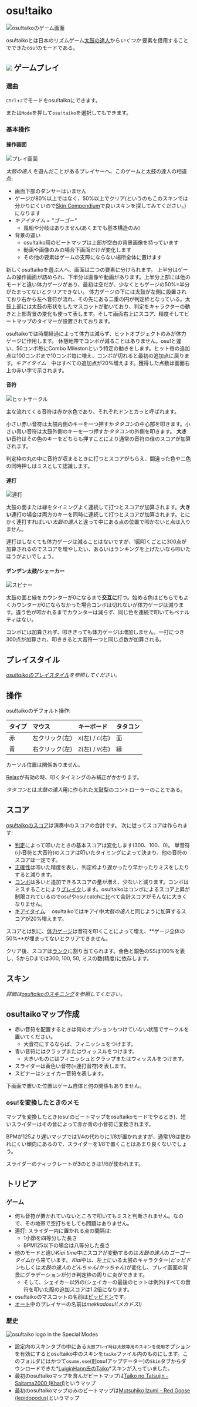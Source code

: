 # osu!taiko

![osu!taikoのゲーム画面](/wiki/shared/taiko-gameplay.jpg "osu!taikoインターフェイス")

osu!taikoとは日本のリズムゲーム[太鼓の達人](https://ja.wikipedia.org/wiki/%E5%A4%AA%E9%BC%93%E3%81%AE%E9%81%94%E4%BA%BA)から*いくつか* 要素を借用することでできたosu!のモードである。

## ![](/wiki/shared/mode/taiko.png) ゲームプレイ

### 選曲

`Ctrl`+`2`でモードをosu!taikoにできます。

または`Mode`を押して`osu!taiko`を選択してもできます。

### 基本操作

#### 操作画面

![プレイ画面](/wiki/shared/Taiko_playfield.jpg "osu!taikoプレイ画面")

*太鼓の達人* を遊んだことがあるプレイヤーへ、このゲームと太鼓の達人の相違点:

- 画面下部のダンサーはいません
- ゲージが80%以上ではなく、50%以上でクリア(というのもこのスキンでは分かりにくいので[Skin Compendium](https://osu.ppy.sh/community/forums/topics/180864)で良いスキンを探してみてください。)になります
- *キアイタイム* = *"ゴーゴー"*
  - 風船や分岐はありません(あくまでも基本構造のみ)
- 背景の違い
  - osu!taiko用のビートマップは上部が空白の背景画像を持っています
  - 動画や画像のみの場合下画面だけが変化します
  - その他の要素はゲームの支障にならない場所全体に置けます

新しくosu!taikoを遊ぶ人へ、画面は二つの要素に分けられます。 上半分はゲームの操作画面が詰められ、下半分は画像や動画があります。上半分上部には他のモードと違い体力ゲージがあり、最初は空だが、少なくともゲージの50%=半分がたまってないとクリアできない。 体力ゲージの下には太鼓が左側に設置されており右から左へ音符が流れ、その先にある二重の円が判定枠となっている。太鼓上部には太鼓の形状をしたマスコットが動いており、判定をキャラクターの動きと上部背景の変化も使って表します。そして画面右上にスコア、精度そしてビートマップのタイマーが設置されております。

osu!taikoでは時間経過によって体力は減らず、ヒットオブジェクトのみが体力ゲージに作用します。 休憩地帯でコンボが減ることはありません。osu!と違い、50コンボ毎にCombo Milestonという特定の動きをします。ヒット毎の追加点は100コンボまで10コンボ毎に増え、コンボが切れると最初の追加点に戻ります。*キアイタイム*　中はすべての追加点が20%増えます。獲得した点数は画面右上の赤い字で示されます。

#### 音符

![ヒットサークル](/wiki/shared/Taiko_hitcircles.jpg "osu!taikoヒットサークル")

主な流れてくる音符は赤か水色であり、それぞれドンとカッと呼ばれます。

小さい赤い音符は太鼓内側のキーを一つ押すか*タタコン*の中心部を叩きます。小さい青い音符は太鼓外側のキーを一つ押すか*タタコン*の外側を叩きます。 **大きい**音符はその色のキーをどちらも押すことにより通常の音符の倍のスコアが加算されます。

判定枠の丸の中に音符が収まるときに打つとスコアがもらえ、間違った色や二色の同時押しはミスとして認識します。

#### 連打

![連打](/wiki/shared/Taiko_drumroll.jpg "osu!taiko連打")

太鼓の面または縁をタイミングよく連続して打つとスコアが加算されます。**大きい**連打の場合は両方のキーを同時に連続して打つとスコアが加算されます。とにかく連打すればいい*太鼓の達人*と違って中にある点の位置で叩かないと点は入りません。

連打はしなくても体力ゲージは減ることはないですが、1回叩くごとに300点が加算されるのでスコアを増やしたい、あるいはランキングを上げたいなら叩いたほうがよいでしょう。

#### デンデン太鼓/シェーカー

![スピナー](/wiki/shared/Taiko_spinner.jpg "osu!taikoスピナー(デンデン)")

太鼓の面と縁をカウンターが0になるまで**交互に**打つ。始める色はどちらでもよくカウンターが0にならなかった場合コンボは切れないが体力ゲージは減ります。違う色が叩かれるまでカウンターは減らず、同じ色を連続で叩いてもペナルティはない。

コンボには加算されず、叩ききっても体力ゲージは増加しません。一打につき300点が加算され、叩ききると大音符一つと同じ点数が加算される。

## プレイスタイル

*[osu!taikoのプレイスタイル](/wiki/Play_style)を参照してください。*

## 操作

osu!taikoのデフォルト操作:

| タイプ | マウス | キーボード | タタコン |
| :-- | :-- | :-- | :-- |
| 赤 | 左クリック(左) | `X`(左) / `C`(右) | 面 |
| 青 | 右クリック(左) | `Z`(左) / `V`(右) | 縁 |

カーソル位置は関係ありません。

[Relax](/wiki/Game_modifier/Relax)が有効の時、叩くタイミングのみ補正がかかります。

*タタコン*とは*太鼓の達人*用に作られた太鼓型のコントローラーのことである。

## スコア

[osu!taikoのスコア](/wiki/Gameplay/Score/osu!taiko)は演奏中のスコアの合計です。 次に従ってスコアは作られます:

- [判定](/wiki/Gameplay/Judgement/osu!taiko)によって叩いたときの基本スコアは変化します(300、100、0)。 単音符(小音符と大音符)のスコアは叩いたタイミングによって決まり、他の音符のスコアは一定です。
- [正確性](/wiki/Gameplay/Accuracy#osu!taiko)は叩いた精度を表し、判定枠より遅かったり早かったりミスをしたりすると減ります。
- [コンボ](/wiki/Gameplay/Combo_(score_multiplier))は多いと追加できるスコアの量が増え、少ないと減ります。コンボはミスすることにより[ブレイク](/wiki/Gameplay/Judgement/Combobreak)します。osu!taikoはコンボによるスコア上昇が制限されているのでosu!やosu!catchに比べて合計スコアがそんなに大きくなりません。
- [キアイタイム](/wiki/Gameplay/Kiai_time):　osu!taikoではキアイ中*太鼓の達人*と同じように加算するスコアが20%増えます。

スコアとは別に、[体力ゲージ](/wiki/Client/Interface/Health_bar)は音符を叩くことによって増え、**ゲージ全体の50%**が埋まってないとクリアできません。

クリア後、スコアは[ランク](/wiki/Gameplay/Grade#osu!taiko)に割り当てられます。金色と銀色のSSは100%を表し、SからDまでは300, 100, 50, ミスの数(精度)に依存します。

## スキン

*詳細は[osu!taikoのスキニング](/wiki/Skinning/osu!taiko)を参照してください。*

## osu!taikoマップ作成

- 赤い音符を配置するときは何のオプションもつけていない状態でサークルを置いてください。
  - 大音符にするならば、フィニッシュをつけます。
- 青い音符にはクラップまたはウィッスルをつけます。
  - 大きいものにはフィニッシュとクラップまたはウィッスルをつけます。
- スライダーは黄色い音符(=連打音符)を表します。
- スピナーはシェイカー音符を表します。

下画面で置いた位置はゲーム自体と何の関係もありません。

### osu!を変換したときのメモ

マップを変換したとき(osu!のビートマップをosu!taikoモードでやるとき)、短いスライダーはその音によって赤か青の小音符に変換されます。

BPMが125より遅いマップでは1/4の代わりに1/8が置かれますが、通常1/8は使われにくい傾向にあるので、スライダーを1/8で置くことはあまり良くないでしょう。

スライダーのティックレートが**3**のときは1/6が使われます。

## トリビア

### ゲーム

- 何も音符が置かれていないところで叩いてもミスと判断されません。なので、その地帯で空打ちをしても問題はありません。
- 連打: スライダー内に置かれる点の間隔は:
  - 1小節を四等分した長さ
  - BPM125以下の場合は八等分した長さ
- 他のモードと違い*Kiai time*中にスコアが変動するのは*太鼓の達人*の*ゴーゴータイム*から来ています。 *Kiai*中は、左上にいる太鼓のキャラクター(*ピッピドン*もしくは*太鼓の達人*の*どんちゃん*/*かっちゃん*)が変化し、プレイ画面の背景にグラデーションが付き判定枠の周りに炎ができます。
  - そして、シェイカー以外の(シェイカーの最後のヒットは例外)すべての音符を叩いた際の追加スコアは1.2倍になります。
- osu!taikoのマスコットの名前は[ピッピドン](/wiki/Mascots#pippi)です。
- [オート](/wiki/Game_modifier/Auto)中のプレイヤーの名前は*mekkadosu!(メカドス!)*

### 歴史

![osu!taiko logo in the Special Modes](img/Taiko_logo.jpg "スペシャルモードでのロゴ")

- 設定内のスキンタブの中にある`太鼓プレイ時は太鼓専用のスキンを使用`オプションを有効にするとosu!taiko中のスキンを`taiko`ファイル内のものにします。このフォルダにはかつて`osume.exe`(旧osu!アップデーター)の`Skin`タブからダウンロードできた*[LuiginHann氏のTaiko](https://osu.ppy.sh/community/forums/topics/41319)*スキンが入っていました。
- 最初のosu!taikoマップを含んだビートマップは[Taiko no Tatsujin - Saitama2000 (Kharl)](https://osu.ppy.sh/beatmapsets/210)というマップ
- 最初のosu!taikoマップのみのビートマップは[Mutsuhiko Izumi - Red Goose (lepidopodus)](https://osu.ppy.sh/beatmapsets/55920)というマップ
